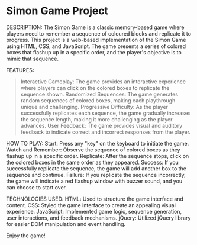 # Simon Game Project


DESCRIPTION:
The Simon Game is a classic memory-based game where players need to remember a sequence of coloured blocks and replicate it to progress. This project is a web-based implementation of the Simon Game using HTML, CSS, and JavaScript. The game presents a series of colored boxes that flashup up in a specific order, and the player's objective is to mimic that sequence.

FEATURES:
> Interactive Gameplay: The game provides an interactive experience where players can click on the colored boxes to replicate the sequence shown.
> Randomized Sequences: The game generates random sequences of colored boxes, making each playthrough unique and challenging.
> Progressive Difficulty: As the player successfully replicates each sequence, the game gradually increases the sequence length, making it more challenging as the player advances.
> User Feedback: The game provides visual and auditory feedback to indicate correct and incorrect responses from the player.

HOW TO PLAY:
Start: Press any "key" on the keyboard to initiate the game.
Watch and Remember: Observe the sequence of colored boxes as they flashup up in a specific order.
Replicate: After the sequence stops, click on the colored boxes in the same order as they appeared.
Success: If you successfully replicate the sequence, the game will add another box to the sequence and continue.
Failure: If you replicate the sequence incorrectly, the game will indicate a red flashup window with buzzer sound, and you can choose to start over.

TECHNOLOGIES USED:
HTML: Used to structure the game interface and content.
CSS: Styled the game interface to create an appealing visual experience.
JavaScript: Implemented game logic, sequence generation, user interactions, and feedback mechanisms.
jQuery: Utilized jQuery library for easier DOM manipulation and event handling.

Enjoy the game!
